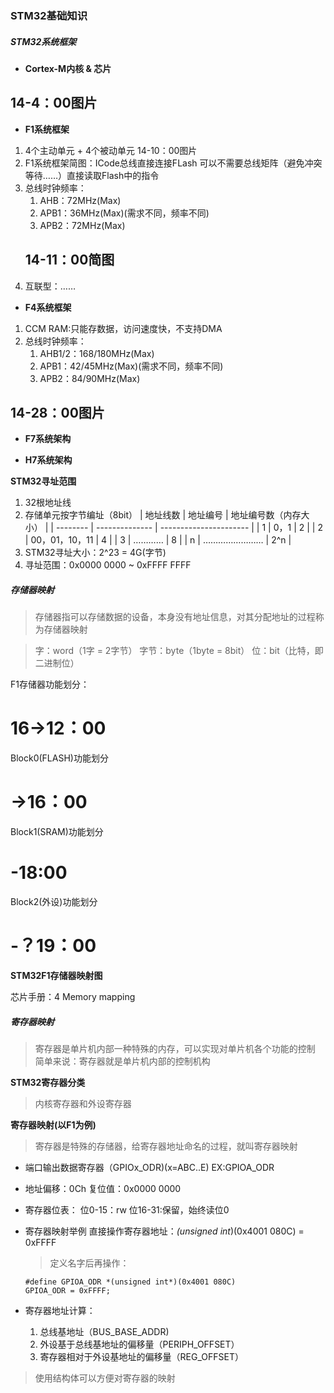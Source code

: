 <!--
 * @Date: 2024-05-31
 * @LastEditors: GoKo-Son626
 * @LastEditTime: 2024-06-01
 * @FilePath: \STM32_Study\基础篇\STM32基础知识.md
 * @Description: 
-->
### STM32基础知识

##### STM32系统框架

- **Cortex-M内核 & 芯片**
 ## 14-4：00图片

- **F1系统框架**

1. 4个主动单元 + 4个被动单元 14-10：00图片
2. F1系统框架简图：ICode总线直接连接FLash
可以不需要总线矩阵（避免冲突等待……）直接读取Flash中的指令
3. 总线时钟频率：
   1. AHB：72MHz(Max)
   2. APB1：36MHz(Max)(需求不同，频率不同)
   3. APB2：72MHz(Max)
   ## 14-11：00简图
4. 互联型：……


- **F4系统框架**

1. CCM RAM:只能存数据，访问速度快，不支持DMA
1. 总线时钟频率：
   1. AHB1/2：168/180MHz(Max)
   2. APB1：42/45MHz(Max)(需求不同，频率不同)
   3. APB2：84/90MHz(Max)
## 14-28：00图片

- **F7系统架构**

- **H7系统架构**


**STM32寻址范围**

1. 32根地址线
2. 存储单元按字节编址（8bit）
   | 地址线数 | 地址编号       | 地址编号数（内存大小） |
   | -------- | -------------- | ---------------------- |
   | 1        | 0，1           | 2                      |
   | 2        | 00，01，10，11 | 4                      |
   | 3        | …………           | 8                      |
   | n        | ……………………       | 2^n                    |
3. STM32寻址大小：2^23 = 4G(字节)
4. 寻址范围：0x0000 0000 ~ 0xFFFF FFFF

##### 存储器映射

> 存储器指可以存储数据的设备，本身没有地址信息，对其分配地址的过程称为存储器映射

> 字：word（1字 = 2字节）
> 字节：byte（1byte = 8bit）
> 位：bit（比特，即二进制位）

F1存储器功能划分：
# 16->12：00
Block0(FLASH)功能划分
# ->16：00
Block1(SRAM)功能划分
# -18:00
Block2(外设)功能划分
# -？19：00


**STM32F1存储器映射图**

芯片手册：4 Memory mapping


##### 寄存器映射

> 寄存器是单片机内部一种特殊的内存，可以实现对单片机各个功能的控制
> 简单来说：寄存器就是单片机内部的控制机构

**STM32寄存器分类**

> 内核寄存器和外设寄存器

**寄存器映射(以F1为例)**

> 寄存器是特殊的存储器，给寄存器地址命名的过程，就叫寄存器映射

- 端口输出数据寄存器（GPIOx_ODR)(x=ABC..E)
EX:GPIOA_ODR
- 地址偏移：0Ch
  复位值：0x0000 0000
- 寄存器位表：
  位0-15：rw
  位16-31:保留，始终读位0
- 寄存器映射举例
  直接操作寄存器地址：*(unsigned int*)(0x4001 080C) = 0xFFFF
  > 定义名字后再操作：
  ```
  #define GPIOA_ODR *(unsigned int*)(0x4001 080C)
  GPIOA_ODR = 0xFFFF;
  ```

- 寄存器地址计算：
  1. 总线基地址（BUS_BASE_ADDR)
  2. 外设基于总线基地址的偏移量（PERIPH_OFFSET）
  3. 寄存器相对于外设基地址的偏移量（REG_OFFSET）

> 使用结构体可以方便对寄存器的映射